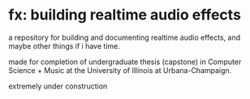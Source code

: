 # fx: building realtime audio effects

a repository for building and documenting realtime audio effects, and maybe other things if i have time.

made for completion of undergraduate thesis (capstone) in Computer Science + Music at the University of Illinois at Urbana-Champaign.

extremely under construction
